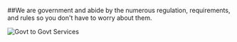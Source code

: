 ##We are government and abide by the numerous regulation, requirements, and rules so you don't have to worry about them. 

![Govt to Govt Services](https://9fddeb862c037f6d2190-f1564c64756a8cfee25b6b19953b1d23.ssl.cf2.rackcdn.com/promo-govt-govt.png "Govt to Govt Services")
